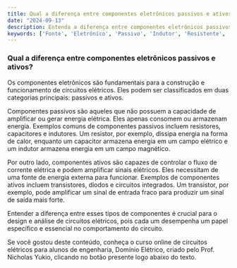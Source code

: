 ```yaml
---
title: Qual a diferença entre componentes eletrônicos passivos e ativos?
date: "2024-09-13"
description: Entenda a diferença entre componentes eletrônicos passivos e ativos no contexto de circuitos elétricos.
keywords: ['Fonte', 'Eletrônico', 'Passivo', 'Indutor', 'Resistente', 'Capacitor', 'Tensão']
---
```


### Qual a diferença entre componentes eletrônicos passivos e ativos?

Os componentes eletrônicos são fundamentais para a construção e funcionamento de circuitos elétricos. Eles podem ser classificados em duas categorias principais: passivos e ativos. 

Componentes passivos são aqueles que não possuem a capacidade de amplificar ou gerar energia elétrica. Eles apenas consomem ou armazenam energia. Exemplos comuns de componentes passivos incluem resistores, capacitores e indutores. Um resistor, por exemplo, dissipa energia na forma de calor, enquanto um capacitor armazena energia em um campo elétrico e um indutor armazena energia em um campo magnético.

Por outro lado, componentes ativos são capazes de controlar o fluxo de corrente elétrica e podem amplificar sinais elétricos. Eles necessitam de uma fonte de energia externa para funcionar. Exemplos de componentes ativos incluem transistores, diodos e circuitos integrados. Um transistor, por exemplo, pode amplificar um sinal de entrada fraco para produzir um sinal de saída mais forte.

Entender a diferença entre esses tipos de componentes é crucial para o design e análise de circuitos elétricos, pois cada um desempenha um papel específico e essencial no comportamento do circuito.

Se você gostou deste conteúdo, conheça o curso online de circuitos elétricos para alunos de engenharia, Domínio Elétrico, criado pelo Prof. Nicholas Yukio, clicando no botão presente logo abaixo do texto.